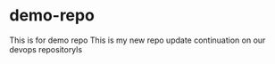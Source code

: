 # demo-repo
This is for demo repo
This is  my new repo update
continuation on our devops repositoryls